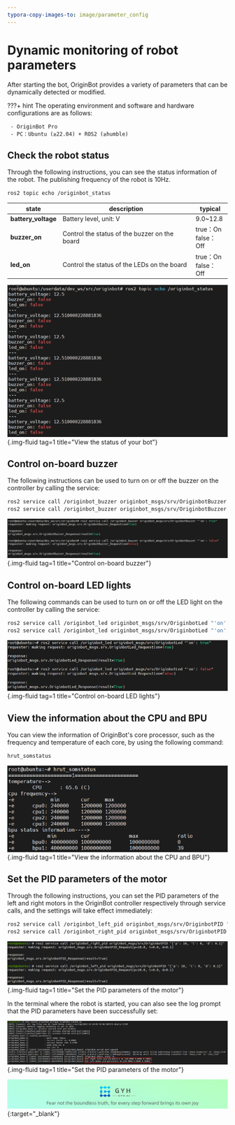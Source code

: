 ```yaml
---
typora-copy-images-to: image/parameter_config
---
```


# **Dynamic monitoring of robot parameters**

After starting the bot, OriginBot provides a variety of parameters that can be dynamically detected or modified.



???+ hint
    The operating environment and software and hardware configurations are as follows:
    

     - OriginBot Pro
     - PC：Ubuntu (≥22.04) + ROS2 (≥humble)



<!-- <iframe
  src="//player.bilibili.com/player.html?aid=516658213&bvid=BV1eg411a7A9&cid=866149913&page=15&autoplay=0"
  scrolling="no"
  border="0"
  width="800px"
  height="460px"
  frameborder="no"
  framespacing="0"
  allowfullscreen="true"
>
</iframe> -->



## **Check the robot status**

Through the following instructions, you can see the status information of the robot. The publishing frequency of the robot is 10Hz.

```bash
ros2 topic echo /originbot_status
```

| state                  | description        | typical                   |
| ------------------- | --------- | --------------------- |
| **battery_voltage** | Battery level, unit: V | 9.0~12.8              |
| **buzzer_on**       | Control the status of the buzzer on the board | true：On<br />false：Off |
| **led_on**          | Control the status of the LEDs on the board | true：On<br />false：Off |

![img](../../assets/img/parameter_config/20220811102658.png){.img-fluid tag=1 title="View the status of your bot"}



## **Control on-board buzzer**

The following instructions can be used to turn on or off the buzzer on the controller by calling the service:

```bash
ros2 service call /originbot_buzzer originbot_msgs/srv/OriginbotBuzzer "'on': true"     ## Turn on the buzzer
ros2 service call /originbot_buzzer originbot_msgs/srv/OriginbotBuzzer "'on': false"    ## Turn off the buzzer
```

![img](../../assets/img/parameter_config/20220811103849.png){.img-fluid tag=1 title="Control on-board buzzer"}



## **Control on-board LED lights**

The following commands can be used to turn on or off the LED light on the controller by calling the service:

```bash
ros2 service call /originbot_led originbot_msgs/srv/OriginbotLed "'on': true"      ## Turn on the LED
ros2 service call /originbot_led originbot_msgs/srv/OriginbotLed "'on': false"     ## Turn off the LED
```

![image-20220822150809883](../../assets/img/parameter_config/image-20220822150809883.png){.img-fluid tag=1 title="Control on-board LED lights"}



## **View the information about the CPU and BPU**

You can view the information of OriginBot's core processor, such as the frequency and temperature of each core, by using the following command:


```bash
hrut_somstatus
```

![img](../../assets/img/parameter_config/20220812222045.png){.img-fluid tag=1 title="View the information about the CPU and BPU"}



## **Set the PID parameters of the motor**

Through the following instructions, you can set the PID parameters of the left and right motors in the OriginBot controller respectively through service calls, and the settings will take effect immediately:

```bash
ros2 service call /originbot_left_pid originbot_msgs/srv/OriginbotPID "{'p': 10, 'i': 0, 'd': 0.1}"
ros2 service call /originbot_right_pid originbot_msgs/srv/OriginbotPID "{'p': 10, 'i': 0, 'd': 0.1}"
```

![image-20220926123533003](../../assets/img/parameter_config/image-20220926123533003.png){.img-fluid tag=1 title="Set the PID parameters of the motor"}

In the terminal where the robot is started, you can also see the log prompt that the PID parameters have been successfully set:

![image-20220926123706712](../../assets/img/parameter_config/image-20220926123706712.png){.img-fluid tag=1 title="Set the PID parameters of the motor"}



[![图片1](../../assets/img/footer_en.png)](https://www.guyuehome.com/){:target="_blank"}

